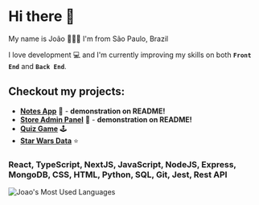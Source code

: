 # Hi there 👋 

My name is João 👨🏼‍💻️ I'm from São Paulo, Brazil 

I love development 💻 and I'm currently improving my skills on both **`Front End`** and **`Back End`**.

## Checkout my projects: 

- <a href="https://github.com/joaopedromatias/next-js-notes-app/"><strong>Notes App</strong></a> 📝 - **demonstration on README!**
- <a href="https://github.com/joaopedromatias/mongo-db-products-api/"><strong>Store Admin Panel</strong></a> 📝 - **demonstration on README!**
- <a href="https://quiz-play-it.netlify.app/"><strong>Quiz Game</strong></a> 🕹️
- <a href="https://star-wars-react-api.netlify.app/"><strong>Star Wars Data</strong></a> ⭐️

### React, TypeScript, NextJS, JavaScript, NodeJS, Express, MongoDB, CSS, HTML, Python, SQL, Git, Jest, Rest API

![Joao's Most Used Languages](https://github-readme-stats.vercel.app/api/top-langs/?username=joaopedromatias&langs_count=10&theme=radical&layout=compact)
